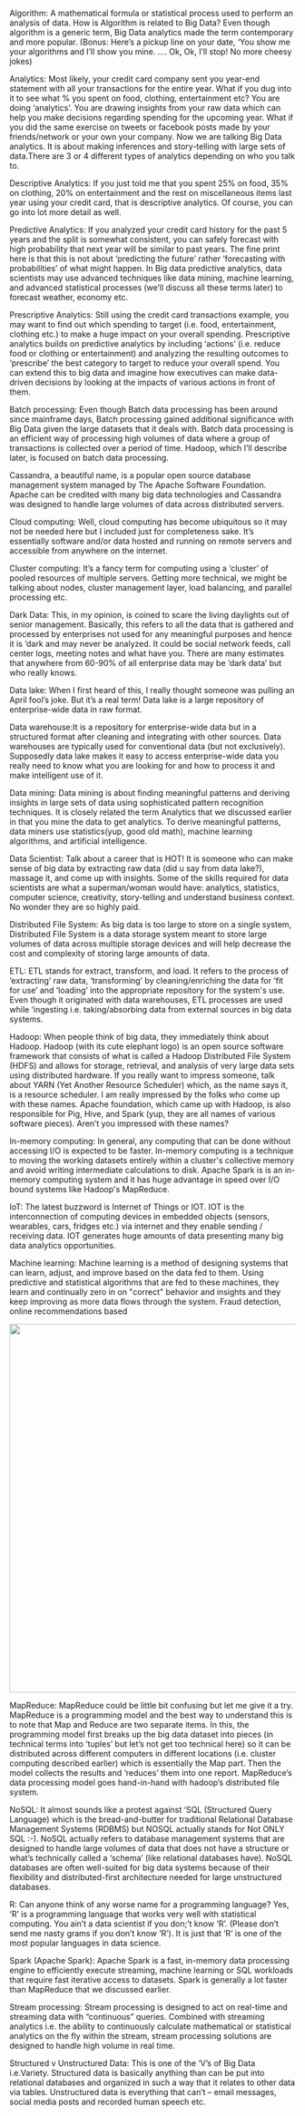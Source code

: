 Algorithm: A mathematical formula or statistical process used to perform an analysis of data. How is Algorithm is related to Big Data? Even though algorithm is a generic term, Big Data analytics made the term contemporary and more popular. (Bonus: Here’s a pickup line on your date, ‘You show me your algorithms and I’ll show you mine.  ….  Ok, Ok, I’ll stop! No more cheesy jokes)
 
Analytics: Most likely, your credit card company sent you year-end statement with all your transactions for the entire year. What if you dug into it to see what % you spent on food, clothing, entertainment etc? You are doing ‘analytics’. You are drawing insights from your raw data which can help you make decisions regarding spending for the upcoming year. What if you did the same exercise on tweets or facebook posts made by your friends/network or your own your company. Now we are talking Big Data analytics. It is about making inferences and story-telling with large sets of data.There are 3 or 4 different types of analytics depending on who you talk to.
 
Descriptive Analytics: If you just told me that you spent 25% on food, 35% on clothing, 20% on entertainment and the rest on miscellaneous items last year using your credit card, that is descriptive analytics. Of course, you can go into lot more detail as well.

Predictive Analytics: If you analyzed your credit card history for the past 5 years and the split is somewhat consistent, you can safely forecast with high probability that next year will be similar to past years. The fine print here is that this is not about ‘predicting the future’ rather ‘forecasting with probabilities’ of what might happen. In Big data predictive analytics, data scientists may use advanced techniques like data mining, machine learning, and advanced statistical processes (we’ll discuss all these terms later) to forecast weather, economy etc.

Prescriptive Analytics: Still using the credit card transactions example, you may want to find out which spending to target (i.e. food, entertainment, clothing etc.) to make a huge impact on your overall spending. Prescriptive analytics builds on predictive analytics by including ‘actions’ (i.e. reduce food or clothing or entertainment) and analyzing the resulting outcomes to ‘prescribe’ the best category to target to reduce your overall spend. You can extend this to big data and imagine how executives can make data-driven decisions by looking at the impacts of various actions in front of them.
 
Batch processing: Even though Batch data processing has been around since mainframe days, Batch processing gained additional significance with Big Data given the large datasets that it deals with. Batch data processing is an efficient way of processing high volumes of data where a group of transactions is collected over a period of time. Hadoop, which I’ll describe later, is focused on batch data processing.
 
Cassandra, a beautiful name, is a popular open source database management system managed by The Apache Software Foundation. Apache can be credited with many big data technologies and Cassandra was designed to handle large volumes of data across distributed servers.

Cloud computing: Well, cloud computing has become ubiquitous so it may not be needed here but I included just for completeness sake. It’s essentially software and/or data hosted and running on remote servers and accessible from anywhere on the internet.
 
Cluster computing: It’s a fancy term for computing using a ‘cluster’ of pooled resources of multiple servers. Getting more technical, we might be talking about nodes, cluster management layer, load balancing, and parallel processing etc.

Dark Data: This, in my opinion, is coined to scare the living daylights out of senior management. Basically, this refers to all the data that is gathered and processed by enterprises not used for any meaningful purposes and hence it is ‘dark and may never be analyzed. It could be social network feeds, call center logs, meeting notes and what have you. There are many estimates that anywhere from 60-90% of all enterprise data may be ‘dark data’ but who really knows.
 
Data lake: When I first heard of this, I really thought someone was pulling an April fool’s joke. But it’s a real term! Data lake is a large repository of enterprise-wide data in raw format.

Data warehouse:It is a repository for enterprise-wide data but in a structured format after cleaning and integrating with other sources. Data warehouses are typically used for conventional data (but not exclusively). Supposedly data lake makes it easy to access enterprise-wide data you really need to know what you are looking for and how to process it and make intelligent use of it.
 
Data mining: Data mining is about finding meaningful patterns and deriving insights in large sets of data using sophisticated pattern recognition techniques. It is closely related the term Analytics that we discussed earlier in that you mine the data to get analytics. To derive meaningful patterns, data miners use statistics(yup, good old math), machine learning algorithms, and artificial intelligence.
 
Data Scientist: Talk about a career that is HOT! It is someone who can make sense of big data by extracting raw data (did u say from data lake?), massage it, and come up with insights. Some of the skills required for data scientists are what a superman/woman would have: analytics, statistics, computer science, creativity, story-telling and understand business context. No wonder they are so highly paid.

Distributed File System: As big data is too large to store on a single system, Distributed File System is a data storage system meant to store large volumes of data across multiple storage devices and will help decrease the cost and complexity of storing large amounts of data.
 
ETL: ETL stands for extract, transform, and load. It refers to the process of ‘extracting’ raw data, ‘transforming’ by cleaning/enriching the data for ‘fit for use’ and ‘loading’ into the appropriate repository for the system's use. Even though it originated with data warehouses, ETL processes are used while ‘ingesting i.e. taking/absorbing data from external sources in big data systems.

Hadoop: When people think of big data, they immediately think about Hadoop. Hadoop (with its cute elephant logo) is an open source software framework that consists of what is called a Hadoop Distributed File System (HDFS) and allows for storage, retrieval, and analysis of very large data sets using distributed hardware. If you really want to impress someone, talk about YARN (Yet Another Resource Scheduler) which, as the name says it, is a resource scheduler. I am really impressed by the folks who come up with these names. Apache foundation, which came up with Hadoop, is also responsible for Pig, Hive, and Spark (yup, they are all names of various software pieces). Aren’t you impressed with these names?

In-memory computing: In general, any computing that can be done without accessing I/O is expected to be faster. In-memory computing is a technique to moving the working datasets entirely within a cluster's collective memory and avoid writing intermediate calculations to disk. Apache Spark is is an in-memory computing system and it has huge advantage in speed over I/O bound systems like Hadoop's MapReduce.

IoT: The latest buzzword is Internet of Things or IOT. IOT is the interconnection of computing devices in embedded objects (sensors, wearables, cars, fridges etc.) via internet and they enable sending / receiving data. IOT generates huge amounts of data presenting many big data analytics opportunities.
 
Machine learning: Machine learning is a method of designing systems that can learn, adjust, and improve based on the data fed to them. Using predictive and statistical algorithms that are fed to these machines, they learn and continually zero in on "correct" behavior and insights and they keep improving as more data flows through the system. Fraud detection, online recommendations based  
  
<p align="center">
  <img src="https://www.dropbox.com/s/7ck2nqyprprkdq0/Machine_Learning.PNG?raw=1" width="650"/>
</p>  
  
MapReduce: MapReduce could be little bit confusing but let me give it a try. MapReduce is a programming model and the best way to understand this is to note that Map and Reduce are two separate items. In this, the programming model first breaks up the big data dataset into pieces (in technical terms into ‘tuples’ but let’s not get too technical here) so it can be distributed across different computers in different locations (i.e. cluster computing described earlier) which is essentially the Map part. Then the model collects the results and ‘reduces’ them into one report. MapReduce’s data processing model goes hand-in-hand with hadoop’s distributed file system.
 
NoSQL: It almost sounds like a protest against ‘SQL (Structured Query Language) which is the bread-and-butter for traditional Relational Database Management Systems (RDBMS) but NOSQL actually stands for Not ONLY SQL :-). NoSQL actually refers to database management systems that are designed to handle large volumes of data that does not have a structure or what’s technically called a ‘schema’ (like relational databases have). NoSQL databases are often well-suited for big data systems because of their flexibility and distributed-first architecture needed for large unstructured databases.

R: Can anyone think of any worse name for a programming language? Yes, ‘R’ is a programming language that works very well with statistical computing. You ain’t a data scientist if you don;’t know ‘R’. (Please don’t send me nasty grams if you don’t know ‘R’). It is just that ‘R’ is one of the most popular languages in data science.

Spark (Apache Spark): Apache Spark is a fast, in-memory data processing engine to efficiently execute streaming, machine learning or SQL workloads that require fast iterative access to datasets. Spark is generally a lot faster than MapReduce that we discussed earlier.
 
Stream processing: Stream processing is designed to act on real-time and streaming data with “continuous” queries. Combined with streaming analytics i.e. the ability to continuously calculate mathematical or statistical analytics on the fly within the stream, stream processing solutions are designed to handle high volume in real time. 

Structured v Unstructured Data: This is one of the ‘V’s of Big Data i.e.Variety. Structured data is basically anything than can be put into relational databases and organized in such a way that it relates to other data via tables. Unstructured data is everything that can’t – email messages, social media posts and recorded human speech etc.
